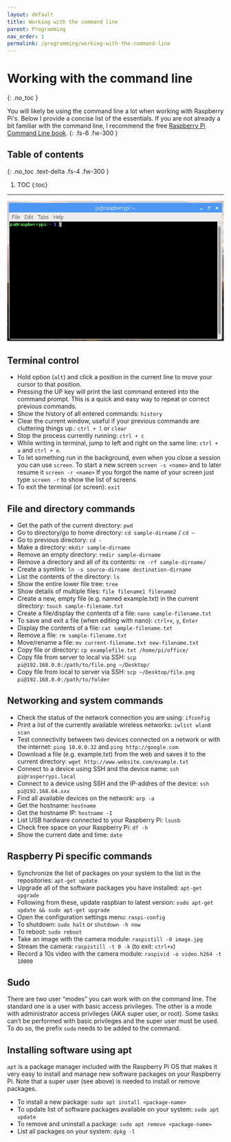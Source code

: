 ```yaml
---
layout: default
title: Working with the command line
parent: Programming
nav_order: 1
permalink: /programming/working-with-the-command-line
---
```


# Working with the command line
{: .no_toc }

You will likely be using the command line a lot when working with Raspberry Pi's. Below I provide a concise list of the essentials. If you are not already a bit familiar with the command line, I recommend the free [Raspberry Pi Command Line book](http://).
{: .fs-6 .fw-300 }

## Table of contents
{: .no_toc .text-delta .fs-4 .fw-300 }

1. TOC
{:toc}
---

[![terminal window](/assets/images/terminal.jpg?style=centerimgmed)](/assets/images/terminal.jpg)


## Terminal control
- Hold option (`alt`) and click a position in the current line to move your cursor to that position.
- Pressing the UP key will print the last command entered into the command prompt. This is a quick and easy way to repeat or correct previous commands.
- Show the history of all entered commands: `history`
- Clear the current window, useful if your previous commands are cluttering things up.: `ctrl + l` or `clear`
- Stop the process currently running: `ctrl + c`
- While writing in terminal, jump to left and right on the same line: `ctrl + a` and  `ctrl + e`.
- To let something run in the background, even when you close a session you can use `screen`. To start a new screen `screen -s <name>` and to later resume it `screen -r <name>` If you forgot the name of your screen just type `screen -r` to show the list of screens
- To exit the terminal (or screen): `exit`

## File and directory commands
- Get the path of the current directory: `pwd`
- Go to directory/go to home directory: `cd sample-dirname` / `cd ~`
- Go to previous directory: `cd -`
- Make a directory: `mkdir sample-dirname`
- Remove an empty directory: `rmdir sample-dirname`
- Remove a directory and all of its contents: `rm -rf sample-dirname/`
- Create a symlink: `ln -s source-dirname destination-dirname`
- List the contents of the directory: `ls`
- Show the entire lower file tree: `tree`
- Show details of multiple files: `file filename1 filename2`
- Create a new, empty file (e.g. named example.txt) in the current directory: `touch sample-filename.txt`
- Create a file/display the contents of a file: `nano sample-filename.txt`
- To save and exit a file (when editing with nano): `ctrl+x`, `y`, `Enter`
- Display the contents of a file: `cat sample-filename.txt`
- Remove a file: `rm sample-filename.txt`
- Move/rename a file: `mv current-filename.txt new-filename.txt`
- Copy file or directory: `cp examplefile.txt /home/pi/office/`
- Copy file from server to local via SSH: `scp pi@192.168.0.0:/path/to/file.png ~/Desktop/`
- Copy file from local to server via SSH: `scp ~/Desktop/file.png pi@192.168.0.0:/path/to/folder `

## Networking and system commands
- Check the status of the network connection you are using: `ifconfig`
- Print a list of the currently available wireless networks: `iwlist wlan0 scan`
- Test connectivity between two devices connected on a network or with the internet: `ping 10.0.0.32` and `ping http://google.com`.
- Download a file (e.g. example.txt) from the web and saves it to the current directory: `wget http://www.website.com/example.txt`
- Connect to a device using SSH and the device name: `ssh pi@rasperrypi.local`
- Connect to a device using SSH and the IP-addres of the device: `ssh pi@192.168.64.xxx`
- Find all available devices on the network: `arp -a`
- Get the hostname: `hostname`
- Get the hostname IP: `hostname -I`
- List USB hardware connected to your Raspberry Pi: `lsusb`
- Check free space on your Raspberry Pi: `df -h`
- Show the current date and time: `date`

## Raspberry Pi specific commands
- Synchronize the list of packages on your system to the list in the repositories: `apt-get update`
- Upgrade all of the software packages you have installed: `apt-get upgrade`
- Following from these, update raspbian to latest version: `sudo apt-get update && sudo apt-get upgrade`
- Open the configuration settings menu: `raspi-config`
- To shutdown: `sudo halt` or `shutdown -h now`
- To reboot: `sudo reboot`
- Take an image with the camera module: `raspistill -0 image.jpg`
- Stream the camera: `raspistill -t 0 -k` (to exit: `ctrl+x`)
- Record a 10s video with the camera module: `raspivid -o video.h264 -t 10000`

## Sudo
There are two user “modes” you can work with on the command line. The standard one is a user with basic access privileges. The other is a mode with administrator access privileges (AKA super user, or root). Some tasks can’t be performed with basic privileges and the super user must be used. To do so, the prefix `sudo` needs to be added to the command.

## Installing software using apt
`apt` is a package manager included with the Raspberry Pi OS that makes it very easy to install and manage new software packages on your Raspberry Pi. Note that a super user (see above) is needed to install or remove packages.

- To install a new package: `sudo apt install <package-name>`
- To update list of software packages available on your system: `sudo apt update`
- To remove and uninstall a package: `sudo apt remove <package-name>`
- List all packages on your system: `dpkg -l`
